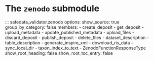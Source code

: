 # The `zenodo` submodule

::: safedata_validator.zenodo
    options:
        show_source: true
        group_by_category: false
        members:
            - create_deposit
            - get_deposit
            - upload_metadata
            - update_published_metadata
            - upload_files
            - discard_deposit
            - publish_deposit
            - delete_files
            - dataset_description
            - table_description
            - generate_inspire_xml
            - download_ris_data
            - sync_local_dir
            - taxon_index_to_text
            - ZenodoFunctionResponseType
        show_root_heading: false
        show_root_toc_entry: false
